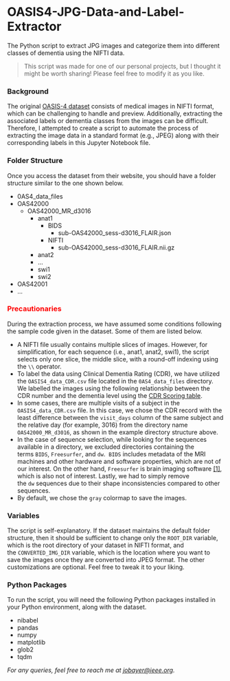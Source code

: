 # OASIS4-JPG-Data-and-Label-Extractor
The Python script to extract JPG images and categorize them into different classes of dementia using the NIFTI data.

> This script was made for one of our personal projects, but I thought it might be worth sharing! Please feel free to modify it as you like.

### Background

The original [OASIS-4 dataset](https://sites.wustl.edu/oasisbrains/home/oasis-4/) consists of medical images in NIFTI format, which can be challenging to handle and preview. Additionally, extracting the associated labels or dementia classes from the images can be difficult. Therefore, I attempted to create a script to automate the process of extracting the image data in a standard format (e.g., JPEG) along with their corresponding labels in this Jupyter Notebook file.

### Folder Structure

Once you access the dataset from their website, you should have a folder structure similar to the one shown below.

- 0AS4_data_files
- OAS42000
    - OAS42000_MR_d3016
        - anat1
            - BIDS
                - sub-OAS42000_sess-d3016_FLAIR.json
            - NIFTI
                - sub-OAS42000_sess-d3016_FLAIR.nii.gz
        - anat2
        - ...
        - swi1
        - swi2
- OAS42001
- ...

### <span style="color:red">Precautionaries</span>

During the extraction process, we have assumed some conditions following the sample code given in the dataset. Some of them are listed below.

- A NIFTI file usually contains multiple slices of images. However, for simplification, for each sequence (i.e., anat1, anat2, swi1), the script selects only one slice, the middle slice, with a round-off indexing using the `\\` operator.
- To label the data using Clinical Dementia Rating (CDR), we have utilized the `OASIS4_data_CDR.csv` file located in the `0AS4_data_files` directory. We labelled the images using the following relationship between the CDR number and the dementia level using the [CDR Scoring table](https://knightadrc.wustl.edu/professionals-clinicians/cdr-dementia-staging-instrument/cdr-scoring-table/).
- In some cases, there are multiple visits of a subject in the `OASIS4_data_CDR.csv` file. In this case, we chose the CDR record with the least difference between the `visit_days` column of the same subject and the relative day (for example, 3016) from the directory name `OAS42000_MR_d3016`, as shown in the example directory structure above.
- In the case of sequence selection, while looking for the sequences available in a directory, we excluded directories containing the terms `BIDS`, `Freesurfer`, and `dw`.  `BIDS` includes metadata of the MRI machines and other hardware and software properties, which are not of our interest. On the other hand, `Freesurfer` is brain imaging software [[1]](https://surfer.nmr.mgh.harvard.edu/), which is also not of interest. Lastly, we had to simply remove the `dw` sequences due to their shape inconsistencies compared to other sequences.
- By default, we chose the `gray` colormap to save the images.

### Variables

The script is self-explanatory. If the dataset maintains the default folder structure, then it should be sufficient to change only the `ROOT_DIR` variable, which is the root directory of your dataset in NIFTI format, and the `CONVERTED_IMG_DIR` variable, which is the location where you want to save the images once they are converted into JPEG format. The other customizations are optional. Feel free to tweak it to your liking.

### Python Packages

To run the script, you will need the following Python packages installed in your Python environment, along with the dataset.

- nibabel
- pandas
- numpy
- matplotlib
- glob2
- tqdm

_For any queries, feel free to reach me at [jobayer@ieee.org](mailto:jobayer@ieee.org)._